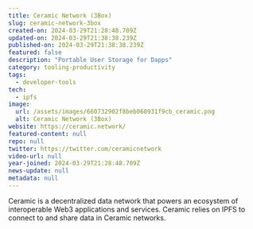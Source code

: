 ```yaml
---
title: Ceramic Network (3Box)
slug: ceramic-network-3box
created-on: 2024-03-29T21:28:48.709Z
updated-on: 2024-03-29T21:38:38.239Z
published-on: 2024-03-29T21:38:38.239Z
featured: false
description: "Portable User Storage for Dapps"
category: tooling-productivity
tags:
  - developer-tools
tech:
  - ipfs
image:
  url: /assets/images/660732902f8beb060931f9cb_ceramic.png
  alt: Ceramic Network (3Box)
website: https://ceramic.network/
featured-content: null
repo: null
twitter: https://twitter.com/ceramicnetwork
video-url: null
year-joined: 2024-03-29T21:28:48.709Z
news-update: null
metadata: null
---
```


Ceramic is a decentralized data network that powers an ecosystem of interoperable Web3 applications and services. Ceramic relies on IPFS to connect to and share data in Ceramic networks.
